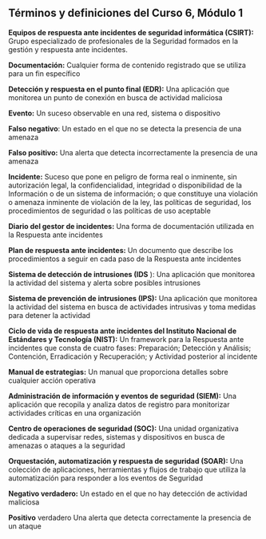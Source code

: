 
## **Términos y definiciones del Curso 6, Módulo 1**

**Equipos de respuesta ante incidentes de seguridad informática (CSIRT):** Grupo especializado de profesionales de la Seguridad formados en la gestión y respuesta ante incidentes.

**Documentación:** Cualquier forma de contenido registrado que se utiliza para un fin específico

**Detección y respuesta en el punto final (EDR):** Una aplicación que monitorea un punto de conexión en busca de actividad maliciosa

**Evento:** Un suceso observable en una red, sistema o dispositivo

**Falso negativo**: Un estado en el que no se detecta la presencia de una amenaza

**Falso positivo:** Una alerta que detecta incorrectamente la presencia de una amenaza

**Incidente:** Suceso que pone en peligro de forma real o inminente, sin autorización legal, la confidencialidad, integridad o disponibilidad de la Información o de un sistema de información; o que constituye una violación o amenaza inminente de violación de la ley, las políticas de seguridad, los procedimientos de seguridad o las políticas de uso aceptable

**Diario del gestor de incidentes:** Una forma de documentación utilizada en la Respuesta ante incidentes

**Plan de respuesta ante incidentes:** Un documento que describe los procedimientos a seguir en cada paso de la Respuesta ante incidentes

**Sistema de detección de intrusiones (IDS** ): Una aplicación que monitorea la actividad del sistema y alerta sobre posibles intrusiones

**Sistema de prevención de intrusiones (IPS):** Una aplicación que monitorea la actividad del sistema en busca de actividades intrusivas y toma medidas para detener la actividad

**Ciclo de vida de respuesta ante incidentes del Instituto Nacional de Estándares y Tecnología (NIST):** Un framework para la Respuesta ante incidentes que consta de cuatro fases: Preparación; Detección y Análisis; Contención, Erradicación y Recuperación; y Actividad posterior al incidente

**Manual de estrategias:** Un manual que proporciona detalles sobre cualquier acción operativa

**Administración de información y eventos de seguridad (SIEM):** Una aplicación que recopila y analiza datos de registro para monitorizar actividades críticas en una organización

**Centro de operaciones de seguridad (SOC):** Una unidad organizativa dedicada a supervisar redes, sistemas y dispositivos en busca de amenazas o ataques a la seguridad

**Orquestación, automatización y respuesta de seguridad (SOAR):** Una colección de aplicaciones, herramientas y flujos de trabajo que utiliza la automatización para responder a los eventos de Seguridad

**Negativo verdadero:** Un estado en el que no hay detección de actividad maliciosa

**Positivo** verdadero Una alerta que detecta correctamente la presencia de un ataque
